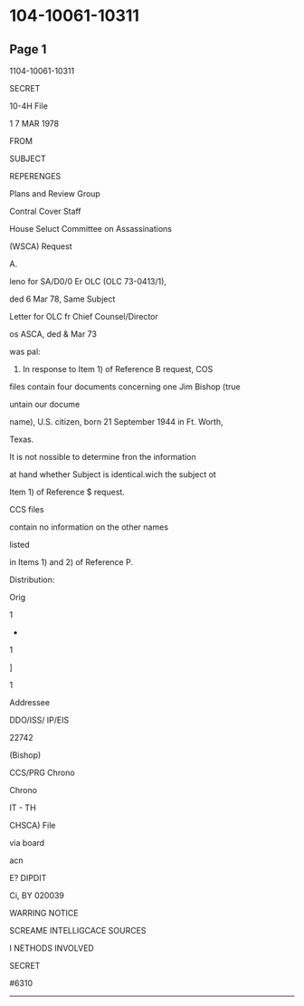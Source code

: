 # 104-10061-10311

## Page 1

1104-10061-10311

SECRET

10-4H File

1 7 MAR 1978

FROM

SUBJECT

REPERENGES

Plans and Review Group

Contral Cover Staff

House Seluct Committee on Assassinations

(WSCA) Request

A.

leno for SA/D0/0 Er OLC (OLC 73-0413/1),

ded 6 Mar 78, Same Subject

Letter for OLC fr Chief Counsel/Director

os ASCA, ded & Mar 73

was pal:

1. In response to Item 1) of Reference B request, COS

files contain four documents concerning one Jim Bishop (true

untain our docume

name), U.S. citizen, born 21 September 1944 in Ft. Worth,

Texas.

It is not nossible to determine fron the information

at hand whether Subject is identical.wich the subject ot

Item 1) of Reference $ request.

CCS files

contain no information on the other names

listed

in Items 1) and 2) of Reference P.

Distribution:

Orig

1

-

1

]

1

Addressee

DDO/ISS/ IP/EIS

22742

(Bishop)

CCS/PRG Chrono

Chrono

IT - TH

CHSCA) File

via board

acn

E? DIPDIT

Ci, BY 020039

WARRING NOTICE

SCREAME INTELLIGCACE SOURCES

I NETHODS INVOLVED

SECRET

#6310

---

